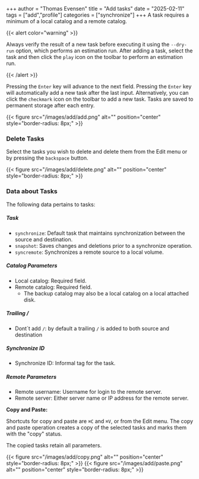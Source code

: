 +++
author = "Thomas Evensen"
title =  "Add tasks"
date = "2025-02-11"
tags = ["add","profile"]
categories = ["synchronize"]
+++
A task requires a minimum of a local catalog and a remote catalog.

{{< alert color="warning" >}}

Always verify the result of a new task before executing it using the `--dry-run` option, which performs an estimation run. After adding a task, select the task and then click the `play` icon on the toolbar to perform an estimation run.

{{< /alert >}}

Pressing the `Enter` key will advance to the next field. Pressing the `Enter` key will automatically add a new task after the last input. Alternatively, you can click the `checkmark` icon on the toolbar to add a new task. Tasks are saved to permanent storage after each entry.

{{< figure src="/images/add/add.png" alt="" position="center" style="border-radius: 8px;" >}}

### Delete Tasks

Select the tasks you wish to delete and delete them from the Edit menu or by pressing the `backspace` button.

{{< figure src="/images/add/delete.png" alt="" position="center" style="border-radius: 8px;" >}}

### Data about Tasks

The following data pertains to tasks:

##### Task

- `synchronize`: Default task that maintains synchronization between the source and destination.
- `snapshot`: Saves changes and deletions prior to a synchronize operation.
- `syncremote`: Synchronizes a remote source to a local volume.

##### Catalog Parameters

- Local catalog: Required field.
- Remote catalog: Required field.
  - The backup catalog may also be a local catalog on a local attached disk.

##### Trailing /

- Dont´t add `/`: by default a trailing `/` is added to both source and destination

##### Synchronize ID

- Synchronize ID: Informal tag for the task.

##### Remote Parameters

- Remote username: Username for login to the remote server.
- Remote server: Either server name or IP address for the remote server.

**Copy and Paste:**

Shortcuts for copy and paste are `⌘C` and `⌘V`, or from the Edit menu. The copy and paste operation creates a copy of the selected tasks and marks them with the "copy" status.

The copied tasks retain all parameters.

{{< figure src="/images/add/copy.png" alt="" position="center" style="border-radius: 8px;" >}}
{{< figure src="/images/add/paste.png" alt="" position="center" style="border-radius: 8px;" >}}
